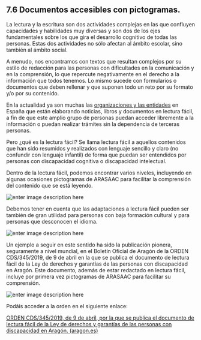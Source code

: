 ## 7.6 Documentos accesibles con pictogramas.

La lectura y la escritura son dos actividades complejas en las que confluyen capacidades y habilidades muy diversas y son dos de los ejes fundamentales sobre los que gira el desarrollo cognitivo de todas las personas. Estas dos actividades no sólo afectan al ámbito escolar, sino también al ámbito social.

A menudo, nos encontramos con textos que resultan complejos por su estilo de redacción para las personas con dificultades en la comunicación y en la comprensión, lo que repercute negativamente en el derecho a la información que todos tenemos. Lo mismo sucede con formularios o documentos que deben rellenar y que suponen todo un reto por su formato y/o por su contenido.

En la actualidad ya son muchas las [organizaciones y las entidades](https://www.discapnet.es/participa/movimiento-asociativo/organizaciones) en España que están elaborando noticias, libros y documentos en lectura fácil, a fin de que este amplio grupo de personas puedan acceder libremente a la información o puedan realizar trámites sin la dependencia de terceras personas.

Pero ¿qué es la lectura fácil? Se llama lectura fácil a aquellos contenidos que han sido resumidos y realizados con lenguaje sencillo y claro (no confundir con lenguaje infantil) de forma que puedan ser entendidos por personas con discapacidad cognitiva o discapacidad intelectual.

Dentro de la lectura fácil, podemos encontrar varios niveles, incluyendo en algunas ocasiones pictogramas de ARASAAC para facilitar la comprensión del contenido que se está leyendo.

![enter image description here](https://static.arasaac.org/images/aularagon/UADVI-ATADES-ARASAAC_1-1030x775.jpg)

Debemos tener en cuenta que las adaptaciones a lectura fácil pueden ser también de gran utilidad para personas con baja formación cultural y para personas que desconocen el idioma.

![enter image description here](https://static.arasaac.org/images/aularagon/guias_escolarizacion_1819_3-1030x729.jpg)

Un ejemplo a seguir en este sentido ha sido la publicación pionera, seguramente a nivel mundial, en el Boletín Oficial de Aragón de la ORDEN CDS/345/2019, de 9 de abril en la que se publica el documento de lectura fácil de la Ley de derechos y garantías de las personas con discapacidad en Aragón. Este documento, además de estar redactado en lectura fácil, incluye por primera vez pictogramas de ARASAAC para facilitar su comprensión.

![enter image description here](https://static.arasaac.org/images/aularagon/Ley_derechos_garantias_personas_discapacidad_Aragon_LFl.jpg)

Podáis acceder a la orden en el siguiente enlace:

[ORDEN CDS/345/2019, de 9 de abril, por la que se publica el documento de lectura fácil de la Ley de derechos y garantías de las personas con discapacidad en Aragón. (aragon.es)](http://aragonhoy.aragon.es/index.php/mod.documentos/mem.descargar/fichero.documentos_Ley_derechos_y_garantias_de_las_personas_con_discapacidad_en_Aragon_escrito_en_Lectura_Facil_8c6cd28f%232E%23pdf)
<!--stackedit_data:
eyJoaXN0b3J5IjpbLTU3NTE0MDE1NywxNjI3MTkxMDQ3LDczMD
k5ODExNl19
-->